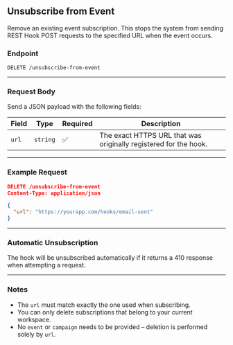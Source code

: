 ## Unsubscribe from Event

Remove an existing event subscription. This stops the system from sending REST Hook POST requests to the specified URL when the event occurs.

### Endpoint

```
DELETE /unsubscribe-from-event
```

---

### Request Body

Send a JSON payload with the following fields:

| Field | Type     | Required | Description                                                      |
| ----- | -------- | -------- | ---------------------------------------------------------------- |
| `url` | `string` | ✅        | The exact HTTPS URL that was originally registered for the hook. |

---

### Example Request

```json
DELETE /unsubscribe-from-event
Content-Type: application/json

{
  "url": "https://yourapp.com/hooks/email-sent"
}
```

---

### Automatic Unsubscription

The hook will be unsubscribed automatically if it returns a 410 response when attempting a request.

---

### Notes

* The `url` must match exactly the one used when subscribing.
* You can only delete subscriptions that belong to your current workspace.
* No `event` or `campaign` needs to be provided – deletion is performed solely by `url`.
